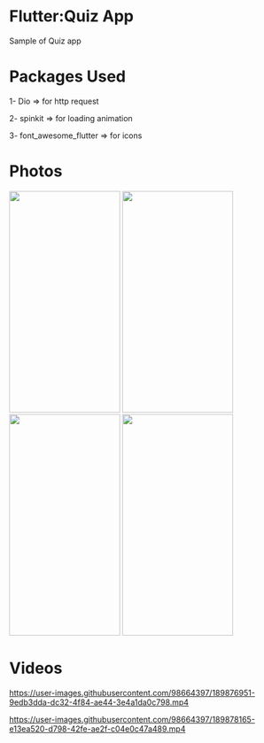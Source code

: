 # Flutter:Quiz App
Sample of Quiz app 

# Packages Used

1- Dio => for http request

2- spinkit => for loading animation

3- font_awesome_flutter => for icons

# Photos
<img src="https://user-images.githubusercontent.com/98664397/189876284-711e03a4-d11e-4fcc-a6a6-43e3775fe190.png" width=200 height=400> <img src="https://user-images.githubusercontent.com/98664397/189876803-b1389390-29c2-43bc-9c1f-cd5259a169ba.png" width=200 height=400> <img src="https://user-images.githubusercontent.com/98664397/189876582-55bc3023-acd8-4df3-b528-b75d125b6539.png" width=200 height=400> <img src="https://user-images.githubusercontent.com/98664397/189876620-fb2165f8-df06-472d-a191-fa88467a4c52.png" width=200 height=400>

# Videos
https://user-images.githubusercontent.com/98664397/189876951-9edb3dda-dc32-4f84-ae44-3e4a1da0c798.mp4

https://user-images.githubusercontent.com/98664397/189878165-e13ea520-d798-42fe-ae2f-c04e0c47a489.mp4
